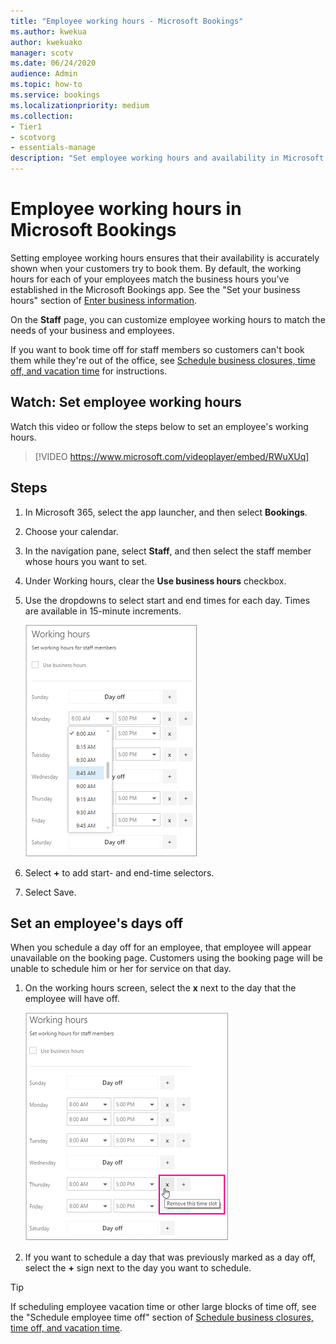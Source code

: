 ```yaml
---
title: "Employee working hours - Microsoft Bookings"
ms.author: kwekua
author: kwekuako
manager: scotv
ms.date: 06/24/2020
audience: Admin
ms.topic: how-to
ms.service: bookings
ms.localizationpriority: medium
ms.collection: 
- Tier1
- scotvorg
- essentials-manage
description: "Set employee working hours and availability in Microsoft Bookings."
---
```


# Employee working hours in Microsoft Bookings

Setting employee working hours ensures that their availability is accurately shown when your customers try to book them. By default, the working hours for each of your employees match the business hours you've established in the Microsoft Bookings app. See the "Set your business hours" section of [Enter business information](enter-business-information.md).

On the **Staff** page, you can customize employee working hours to match the needs of your business and employees.

If you want to book time off for staff members so customers can't book them while they're out of the office, see [Schedule business closures, time off, and vacation time](schedule-closures-time-off-vacation.md) for instructions.

## Watch: Set employee working hours

Watch this video or follow the steps below to set an employee's working hours.

> [!VIDEO https://www.microsoft.com/videoplayer/embed/RWuXUq]

## Steps

1. In Microsoft 365, select the app launcher, and then select **Bookings**.

1. Choose your calendar.

1. In the navigation pane, select **Staff**, and then select the staff member whose hours you want to set.

1. Under Working hours, clear the **Use business hours** checkbox.

1. Use the dropdowns to select start and end times for each day. Times are available in 15-minute increments.

   ![Image of Bookings staff working hours screen.](../media/bookings-staff-hours.png)

1. Select **+** to add start- and end-time selectors.

1. Select Save.

## Set an employee's days off

When you schedule a day off for an employee, that employee will appear unavailable on the booking page. Customers using the booking page will be unable to schedule him or her for service on that day.

1. On the working hours screen, select the **x** next to the day that the employee will have off.

   ![Image of Bookings staff working hours screen with mouse over x button.](../media/bookings-staff-time-off.png)

1. If you want to schedule a day that was previously marked as a day off, select the **+** sign next to the day you want to schedule.

> [!TIP]
> If scheduling employee vacation time or other large blocks of time off, see the "Schedule employee time off" section of [Schedule business closures, time off, and vacation time](schedule-closures-time-off-vacation.md#schedule-employee-time-off).
